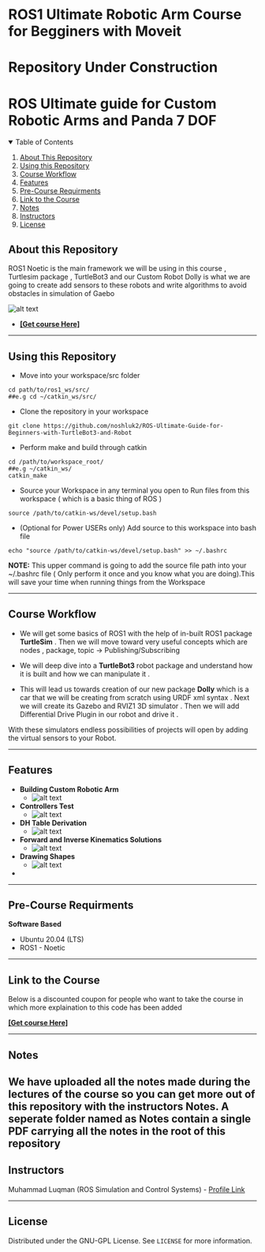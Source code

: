 # ROS1 Ultimate Robotic Arm Course for Begginers with Moveit 
# Repository Under Construction

# ROS Ultimate guide for Custom Robotic Arms and Panda 7 DOF  
<details open="open">
  <summary>Table of Contents</summary>
  <ol>
    <li><a href="#About-this-Repository">About This Repository</a></li>
    <li><a href="#Using-this-Repository">Using this Repository</a></li>
    <li><a href="#Course-Workflow">Course Workflow</a></li>
    <li><a href="#Features">Features</a></li>
    <li><a href="#Pre-Course-Requirments">Pre-Course Requirments</a></li>
    <li><a href="#Link-to-the-Course">Link to the Course</a></li>
    <li><a href="#Notes">Notes</a></li>
    <li><a href="#Instructors">Instructors</a></li>
    <li><a href="#License">License</a></li>
  </ol>
</details>

## About this Repository
ROS1 Noetic is the main framework we will be using in this course , Turtlesim package , TurtleBot3 and our Custom Robot Dolly is what we are going to create add sensors to these robots and write algorithms to avoid obstacles in simulation of Gaebo

 ![alt text](https://github.com/noshluk2/ROS-Ultimate-guide-for-Custom-Robotic-Arms-and-Panda-7-DOF-/blob/master/Images/mainCover.png)
- **[[Get course Here]](https://www.udemy.com/course/robotics-with-ros-build-robotic-arm-in-gazebo-and-moveit/?couponCode=GITHUB)**
----
## Using this Repository
* Move into your workspace/src folder
 ```
 cd path/to/ros1_ws/src/
##e.g cd ~/catkin_ws/src/
  ```
* Clone the repository in your workspace
```
git clone https://github.com/noshluk2/ROS-Ultimate-Guide-for-Beginners-with-TurtleBot3-and-Robot
```


* Perform make and build through catkin
 ```
 cd /path/to/workspace_root/
 ##e.g ~/catkin_ws/
 catkin_make
 ```
 
* Source your Workspace in any terminal you open to Run files from this workspace ( which is a basic thing of ROS )
```
source /path/to/catkin-ws/devel/setup.bash
```
- (Optional for Power USERs only) Add source to this workspace into bash file
 ```
echo "source /path/to/catkin-ws/devel/setup.bash" >> ~/.bashrc
 ```
  **NOTE:** This upper command is going to add the source file path into your ~/.bashrc file ( Only perform it once and you know what you are doing).This will save your time when running things from the Workspace

----
## Course Workflow
- We will get some basics of ROS1 with the help of in-built ROS1 package **TurtleSim** . Then we will move toward very useful concepts which are nodes , package, topic -> Publishing/Subscribing

- We will deep dive into a **TurtleBot3** robot package and understand how it is built and how we can manipulate it .

- This will lead us towards creation of our new package **Dolly** which is a car that we will be creating from scratch using URDF xml syntax . Next we will create its Gazebo and RVIZ1 3D simulator . Then we will add Differential Drive Plugin in our robot and drive it .

With these simulators endless possibilities of projects will open by adding the virtual sensors to your Robot.


---
## Features
* **Building Custom Robotic Arm** 
  -  ![alt text](https://github.com/noshluk2/ROS-Ultimate-guide-for-Custom-Robotic-Arms-and-Panda-7-DOF-/blob/master/Images/bazu_urdf.gif)
* **Controllers Test** 
  -  ![alt text](https://github.com/noshluk2/ROS-Ultimate-guide-for-Custom-Robotic-Arms-and-Panda-7-DOF-/blob/master/Images/controller_test.gif)
* **DH Table Derivation** 
  -  ![alt text](https://github.com/noshluk2/ROS-Ultimate-guide-for-Custom-Robotic-Arms-and-Panda-7-DOF-/blob/master/Images/dh_table.gif)
* **Forward and Inverse Kinematics Solutions** 
  -  ![alt text](https://github.com/noshluk2/ROS-Ultimate-guide-for-Custom-Robotic-Arms-and-Panda-7-DOF-/blob/master/Images/fk_ik_.gif)
* **Drawing Shapes**
  - ![alt text](https://github.com/noshluk2/ROS-Ultimate-guide-for-Custom-Robotic-Arms-and-Panda-7-DOF-/blob/master/Images/panda_move.gif)
* 


----
## Pre-Course Requirments 

**Software Based**
* Ubuntu 20.04 (LTS)
* ROS1 - Noetic
---
## Link to the Course
Below is a discounted coupon for people who want to take the course in which more explaination to this code has been added

**[[Get course Here]](https://www.udemy.com/course/robotics-with-ros-build-robotic-arm-in-gazebo-and-moveit/?couponCode=GITHUB)**

----
## Notes
We have uploaded all the notes made during the lectures of the course so you can get more out of this repository with the instructors Notes. A seperate folder named as **Notes** contain a single PDF carrying all the notes in the root of this repository
----

## Instructors

Muhammad Luqman (ROS Simulation and Control Systems) - [Profile Link](https://www.linkedin.com/in/muhammad-luqman-9b227a11b/)  

----
## License

Distributed under the GNU-GPL License. See `LICENSE` for more information.
